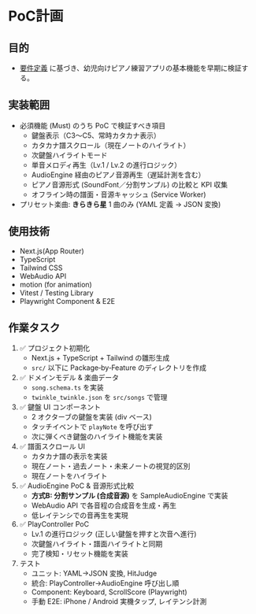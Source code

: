 # PoC計画

## 目的
- [要件定義](./requirements.md) に基づき、幼児向けピアノ練習アプリの基本機能を早期に検証する。

## 実装範囲
- 必須機能 (Must) のうち PoC で検証すべき項目
  - 鍵盤表示（C3〜C5、常時カタカナ表示）
  - カタカナ譜スクロール（現在ノートのハイライト）
  - 次鍵盤ハイライトモード
  - 単音メロディ再生（Lv.1 / Lv.2 の進行ロジック）
  - AudioEngine 経由のピアノ音源再生（遅延計測を含む）
  - ピアノ音源形式 (SoundFont／分割サンプル) の比較と KPI 収集
  - オフライン時の譜面・音源キャッシュ (Service Worker)
- プリセット楽曲: **きらきら星** 1 曲のみ (YAML 定義 → JSON 変換)

## 使用技術
- Next.js(App Router)
- TypeScript
- Tailwind CSS
- WebAudio API
- motion (for animation)
- Vitest / Testing Library
- Playwright Component & E2E

## 作業タスク
1. ✅ プロジェクト初期化
   - Next.js + TypeScript + Tailwind の雛形生成
   - `src/` 以下に Package‑by‑Feature のディレクトリを作成
2. ✅ ドメインモデル & 楽曲データ
   - `song.schema.ts` を実装
   - `twinkle_twinkle.json` を `src/songs` で管理
3. ✅ 鍵盤 UI コンポーネント
   - 2 オクターブの鍵盤を実装 (div ベース)
   - タッチイベントで `playNote` を呼び出す
   - 次に弾くべき鍵盤のハイライト機能を実装
4. ✅ 譜面スクロール UI
   - カタカナ譜の表示を実装
   - 現在ノート・過去ノート・未来ノートの視覚的区別
   - 現在ノートをハイライト
5. ✅ AudioEngine PoC & 音源形式比較
   - **方式B: 分割サンプル (合成音源)** を SampleAudioEngine で実装
   - WebAudio API で各音程の合成音を生成・再生
   - 低レイテンシでの音再生を実現
6. ✅ PlayController PoC
   - Lv.1 の進行ロジック (正しい鍵盤を押すと次音へ進行)
   - 次鍵盤ハイライト・譜面ハイライトと同期
   - 完了検知・リセット機能を実装
7. テスト
   - ユニット: YAML→JSON 変換, HitJudge
   - 統合: PlayController→AudioEngine 呼び出し順
   - Component: Keyboard, ScrollScore (Playwright)
   - 手動 E2E: iPhone / Android 実機タップ, レイテンシ計測
